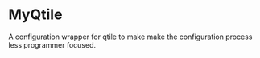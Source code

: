 # MyQtile
A configuration wrapper for qtile to make make the configuration process less programmer focused.
